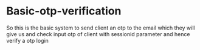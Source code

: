 # Basic-otp-verification
So this is the basic system to send client an otp to the email which they will give us and check input otp of client with sessionid parameter and hence verify a otp login

